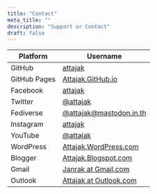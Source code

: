 ```yaml
---
title: "Contact"
meta_title: ""
description: "Support or Contact"
draft: false
---
```


Platform | Username
--- | ---
GitHub | [attajak](https://github.com/attajak)
GitHub Pages | [Attajak.GitHub.io](https://attajak.github.io)
Facebook | [attajak](https://facebook.com/attajak)
Twitter | [@attajak](https://twitter.com/attajak)
Fediverse | [@attajak@mastodon.in.th](https://mastodon.in.th/@attajak)
Instagram | [attajak](https://instagram.com/attajak)
YouTube | [@attajak](https://youtube.com/@attajak)
WordPress | [Attajak.WordPress.com](https://attajak.wordpress.com)
Blogger | [Attajak.Blogspot.com](https://attajak.blogspot.com)
Gmail | [Janrak at Gmail.com](mailto:janrak@gmail.com)
Outlook | [Attajak at Outlook.com](mailto:attajak@outlook.com)